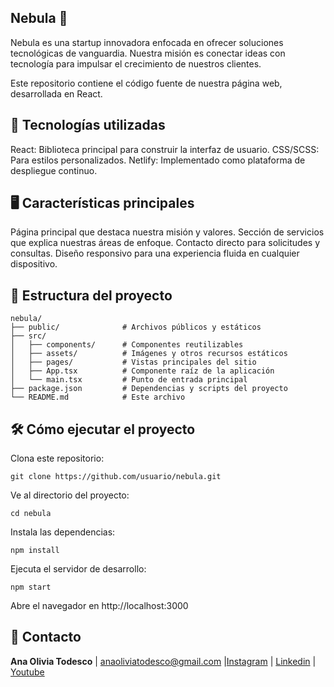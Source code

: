 ## Nebula 🌌

Nebula es una startup innovadora enfocada en ofrecer soluciones tecnológicas de vanguardia. Nuestra misión es conectar ideas con tecnología para impulsar el crecimiento de nuestros clientes.

Este repositorio contiene el código fuente de nuestra página web, desarrollada en React.

##  🚀 Tecnologías utilizadas
React: Biblioteca principal para construir la interfaz de usuario.
CSS/SCSS: Para estilos personalizados.
Netlify: Implementado como plataforma de despliegue continuo.
##  🖥️ Características principales
Página principal que destaca nuestra misión y valores.
Sección de servicios que explica nuestras áreas de enfoque.
Contacto directo para solicitudes y consultas.
Diseño responsivo para una experiencia fluida en cualquier dispositivo.
##  📂 Estructura del proyecto
```plaintext
nebula/  
├── public/              # Archivos públicos y estáticos  
├── src/  
│   ├── components/      # Componentes reutilizables  
│   ├── assets/          # Imágenes y otros recursos estáticos  
│   ├── pages/           # Vistas principales del sitio  
│   ├── App.tsx          # Componente raíz de la aplicación  
│   └── main.tsx         # Punto de entrada principal   
├── package.json         # Dependencias y scripts del proyecto  
└── README.md            # Este archivo  
```

## 🛠️ Cómo ejecutar el proyecto
Clona este repositorio:

```
git clone https://github.com/usuario/nebula.git  
```
Ve al directorio del proyecto:

```
cd nebula
```  
Instala las dependencias:

```
npm install
```  
Ejecuta el servidor de desarrollo:

```
npm start  
```
Abre el navegador en http://localhost:3000

## 📧 Contacto
**Ana Olivia Todesco** | anaoliviatodesco@gmail.com |[Instagram](https://www.instagram.com/oliviatodesco/) | [Linkedin](https://www.linkedin.com/in/anaoliviatodesco/) | [Youtube](https://www.youtube.com/@oliviatodesco)
